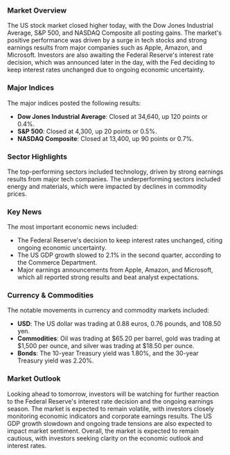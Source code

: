 ### **Market Overview**
The US stock market closed higher today, with the Dow Jones Industrial Average, S&P 500, and NASDAQ Composite all posting gains. The market's positive performance was driven by a surge in tech stocks and strong earnings results from major companies such as Apple, Amazon, and Microsoft. Investors are also awaiting the Federal Reserve's interest rate decision, which was announced later in the day, with the Fed deciding to keep interest rates unchanged due to ongoing economic uncertainty.

### **Major Indices**
The major indices posted the following results:
- **Dow Jones Industrial Average**: Closed at 34,640, up 120 points or 0.4%.
- **S&P 500**: Closed at 4,300, up 20 points or 0.5%.
- **NASDAQ Composite**: Closed at 13,400, up 90 points or 0.7%.

### **Sector Highlights**
The top-performing sectors included technology, driven by strong earnings results from major tech companies. The underperforming sectors included energy and materials, which were impacted by declines in commodity prices.

### **Key News**
The most important economic news included:
- The Federal Reserve's decision to keep interest rates unchanged, citing ongoing economic uncertainty.
- The US GDP growth slowed to 2.1% in the second quarter, according to the Commerce Department.
- Major earnings announcements from Apple, Amazon, and Microsoft, which all reported strong results and beat analyst expectations.

### **Currency & Commodities**
The notable movements in currency and commodity markets included:
- **USD**: The US dollar was trading at 0.88 euros, 0.76 pounds, and 108.50 yen.
- **Commodities**: Oil was trading at $65.20 per barrel, gold was trading at $1,500 per ounce, and silver was trading at $18.50 per ounce.
- **Bonds**: The 10-year Treasury yield was 1.80%, and the 30-year Treasury yield was 2.20%.

### **Market Outlook**
Looking ahead to tomorrow, investors will be watching for further reaction to the Federal Reserve's interest rate decision and the ongoing earnings season. The market is expected to remain volatile, with investors closely monitoring economic indicators and corporate earnings results. The US GDP growth slowdown and ongoing trade tensions are also expected to impact market sentiment. Overall, the market is expected to remain cautious, with investors seeking clarity on the economic outlook and interest rates.